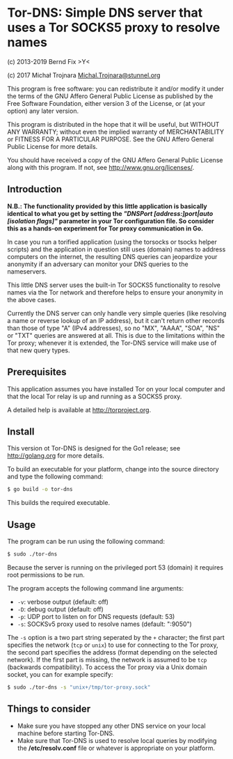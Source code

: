 
Tor-DNS: Simple DNS server that uses a Tor SOCKS5 proxy to resolve names 
========================================================================

(c) 2013-2019 Bernd Fix  >Y<

(c) 2017 Michał Trojnara <Michal.Trojnara@stunnel.org>

This program is free software: you can redistribute it and/or modify it
under the terms of the GNU Affero General Public License as published
by the Free Software Foundation, either version 3 of the License, or
(at your option) any later version.

This program is distributed in the hope that it will be useful, but
WITHOUT ANY WARRANTY; without even the implied warranty of
MERCHANTABILITY or FITNESS FOR A PARTICULAR PURPOSE.  See the GNU
Affero General Public License for more details.

You should have received a copy of the GNU Affero General Public License
along with this program.  If not, see <http://www.gnu.org/licenses/>.

Introduction
------------

**N.B.: The functionality provided by this little application is
basically identical to what you get by setting the
*"DNSPort [address:]port|auto [isolation flags]"* parameter in your
Tor configuration file. So consider this as a hands-on experiment
for Tor proxy communication in Go.**

In case you run a torified application (using the torsocks or tsocks
helper scripts) and the application in question still uses (domain)
names to address computers on the internet, the resulting DNS queries
can jeopardize your anonymity if an adversary can monitor your DNS
queries to the nameservers.

This little DNS server uses the built-in Tor SOCKS5 functionality to
resolve names via the Tor network and therefore helps to ensure your
anonymity in the above cases.

Currently the DNS server can only handle very simple queries (like
resolving a name or reverse lookup of an IP address), but it can't
return other records than those of type "A" (IPv4 addresses), so no
"MX", "AAAA", "SOA", "NS" or "TXT"  queries are answered at all.
This is due to the limitations within the Tor proxy; whenever it is
extended, the Tor-DNS service will make use of that new query types.

Prerequisites
-------------

This application assumes you have installed Tor on your local computer
and that the local Tor relay is up and running as a SOCKS5 proxy.

A detailed help is available at <http://torproject.org>.

Install
-------

This version ot Tor-DNS is designed for the Go1 release; see
<http://golang.org> for more details.

To build an executable for your platform, change into the source directory
and type the following command:

```bash
$ go build -o tor-dns
```
    
This builds the required executable.

Usage
-----

The program can be run using the following command:

```bash
$ sudo ./tor-dns
```

Because the server is running on the privileged port 53 (domain) it requires
root permissions to be run.

The program accepts the following command line arguments:

* `-v`: verbose output (default: off)
* `-D`: debug output (default: off)
* `-p`: UDP port to listen on for DNS requests (default: 53)
* `-s`: SOCKSv5 proxy used to resolve names (default: ":9050")

The `-s` option is a two part string seperated by the `+` character; the first
part specifies the network (`tcp` or `unix`) to use for connecting to the Tor
proxy, the second part specifies the address (format depending on the selected
network). If the first part is missing, the network is assumed to be `tcp`
(backwards compatibility). To access the Tor proxy via a Unix domain socket,
you can for example specify:

```bash
$ sudo ./tor-dns -s "unix+/tmp/tor-proxy.sock"
```

Things to consider
------------------

* Make sure you have stopped any other DNS service on your local machine
before starting Tor-DNS.
* Make sure that Tor-DNS is used to resolve local queries by modifying the
**/etc/resolv.conf** file or whatever is appropriate on your platform.
